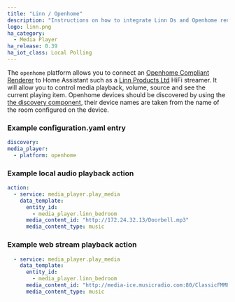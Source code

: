 ```yaml
---
title: "Linn / Openhome"
description: "Instructions on how to integrate Linn Ds and Openhome renderers into Home Assistant."
logo: linn.png
ha_category:
  - Media Player
ha_release: 0.39
ha_iot_class: Local Polling
---
```



The `openhome` platform allows you to connect an [Openhome Compliant Renderer](http://openhome.org/) to Home Assistant such as a [Linn Products Ltd](https://www.linn.co.uk) HiFi streamer. It will allow you to control media playback, volume, source and see the current playing item. Openhome devices should be discovered by using the [the discovery component](/integrations/discovery/), their device names are taken from the name of the room configured on the device.

### Example configuration.yaml entry

```yaml
discovery:
media_player:
  - platform: openhome
```

### Example local audio playback action

```yaml
action:
  - service: media_player.play_media
    data_template:
      entity_id:
        - media_player.linn_bedroom
      media_content_id: "http://172.24.32.13/Doorbell.mp3"
      media_content_type: music
```

### Example web stream playback action

```yaml
  - service: media_player.play_media
    data_template:
      entity_id:
        - media_player.linn_bedroom
      media_content_id: "http://media-ice.musicradio.com:80/ClassicFMMP3"
      media_content_type: music
```

